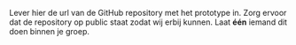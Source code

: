 Lever hier de url van de GitHub repository met het prototype in. Zorg ervoor dat de repository op public staat zodat wij erbij kunnen. Laat **één** iemand dit doen binnen je groep.

